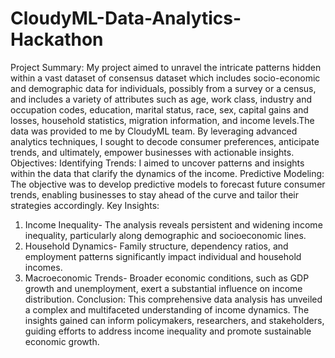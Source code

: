 # CloudyML-Data-Analytics-Hackathon
Project Summary: 
My project aimed to unravel the intricate patterns hidden within a vast dataset of consensus dataset which includes socio-economic and demographic data for individuals, possibly from a survey or a census, and includes a variety of attributes such as age, work class, industry and occupation codes, education, marital status, race, sex, capital gains and losses, household statistics, migration information, and income levels.The data was provided to me by CloudyML team. By leveraging advanced analytics techniques, I sought to decode consumer preferences, anticipate trends, and ultimately, empower businesses with actionable insights. 
Objectives:
Identifying Trends: I aimed to uncover patterns and insights within the data that clarify the dynamics of the income.
Predictive Modeling: The objective was to develop predictive models to forecast future consumer trends, enabling businesses to stay ahead of the curve and tailor their strategies accordingly.
Key Insights:
1. Income Inequality- The analysis reveals persistent and widening income inequality, particularly along demographic and socioeconomic lines.
2. Household Dynamics- Family structure, dependency ratios, and employment patterns significantly impact individual and household incomes.
3. Macroeconomic Trends- Broader economic conditions, such as GDP growth and unemployment, exert a substantial influence on income distribution.
Conclusion:
This comprehensive data analysis has unveiled a complex and multifaceted understanding of income dynamics. The insights gained can inform policymakers, researchers, and stakeholders, guiding efforts to address income inequality and promote sustainable economic growth.
